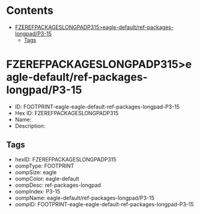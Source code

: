 



Contents
========

* [FZEREFPACKAGESLONGPADP315>eagle-default/ref-packages-longpad/P3-15](#fzerefpackageslongpadp315eagle-defaultref-packages-longpadp3-15)
	* [Tags](#tags)

# FZEREFPACKAGESLONGPADP315>eagle-default/ref-packages-longpad/P3-15

- ID: FOOTPRINT-eagle-eagle-default-ref-packages-longpad-P3-15
- Hex ID: FZEREFPACKAGESLONGPADP315
- Name: 
- Description: 

## Tags

- hexID: FZEREFPACKAGESLONGPADP315
- oompType: FOOTPRINT
- oompSize: eagle
- oompColor: eagle-default
- oompDesc: ref-packages-longpad
- oompIndex: P3-15
- oompName: eagle-default/ref-packages-longpad/P3-15
- oompID: FOOTPRINT-eagle-eagle-default-ref-packages-longpad-P3-15
